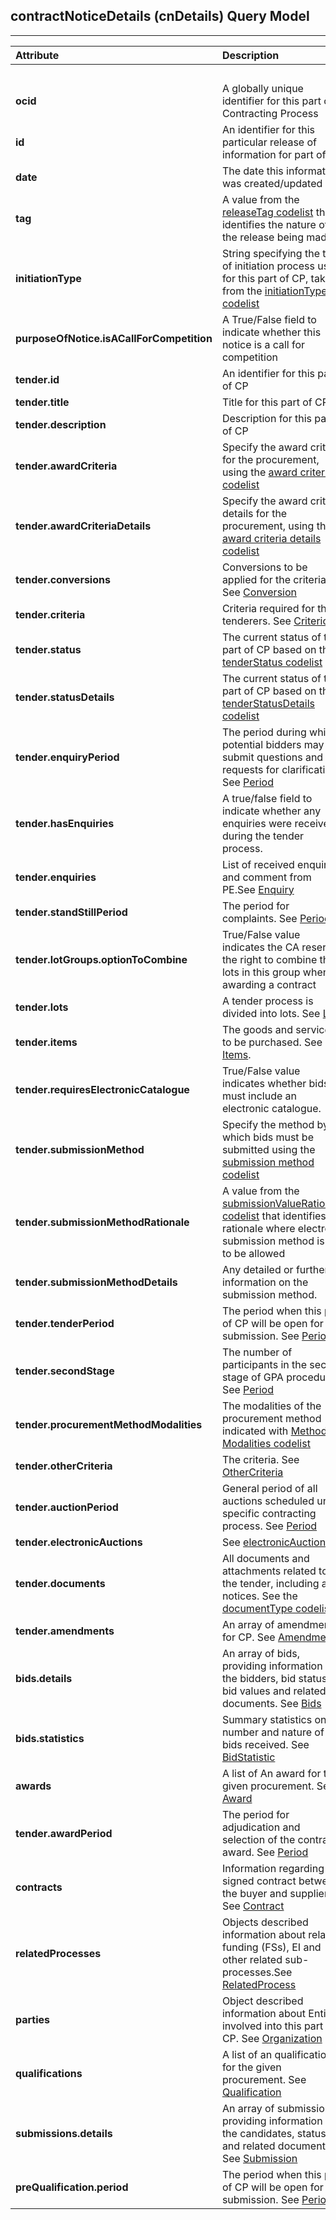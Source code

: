 ## contractNoticeDetails (cnDetails) Query Model
---

|  **Attribute** | **Description** |  | **Usage** |  |
| :--- | :--- | :---: | :---: | :---: |
|   |  | **open** | **limited** | **selective** |
|  **ocid** | A globally unique identifier for this part of Contracting Process |  + | + | + |
|  **id** | An identifier for this particular release of information for part of CP | + | + | + |
|  **date** | The date this information was created/updated | + | + | + |
|  **tag** | A value from the [releaseTag codelist]() that identifies the nature of the release being made | + | + | + |
|  **initiationType** | String specifying the type of initiation process used for this part of CP, taken from the [initiationType codelist]() | + | + | + |
|  **purposeOfNotice.isACallForCompetition** | A True/False field to indicate whether this notice is a call for competition | + | + | + |
|  **tender.id** | An identifier for this part of CP | + | + | + |
|  **tender.title** | Title for this part of CP | + | + | + |
|  **tender.description** | Description for this part of CP | + | + | + |
|  **tender.awardCriteria** | Specify the award criteria for the procurement, using the [award criteria codelist]() | + | - | + |
|  **tender.awardCriteriaDetails** | Specify the award criteria details for the procurement, using the [award criteria details codelist]() | + | - | + |
|  **tender.conversions** | Conversions to be applied for the criteria. See [Conversion]() | + | - | + |
|  **tender.criteria** | Criteria required for the tenderers. See [Criterion]() | + | - | + |
|  **tender.status** | The current status of this part of CP based on the [tenderStatus codelist]() | + | + | + |
|  **tender.statusDetails** | The current status of this part of CP based on the [tenderStatusDetails codelist]() | + | + | + |
|  **tender.enquiryPeriod** | The period during which potential bidders may submit questions and requests for clarification. See [Period]() | + | - | + |
|  **tender.hasEnquiries** | A true/false field to indicate whether any enquiries were received during the tender process. | + | - | + |
|  **tender.enquiries** | List of received enquiries and comment from PE.See [Enquiry]() | + | - | + |
|  **tender.standStillPeriod** | The period for complaints. See [Period]() | + | + | + |
|  **tender.lotGroups.optionToCombine** | True/False value indicates the CA reserves the right to combine the lots in this group when awarding a contract | + | + | + |
|  **tender.lots** | A tender process is divided into lots. See [Lots]() | + | + | + |
|  **tender.items** | The goods and services to be purchased. See [Items](). | + | + | + |
|  **tender.requiresElectronicCatalogue** | True/False value indicates whether bids must include an electronic catalogue. | + | + | + |
|  **tender.submissionMethod** | Specify the method by which bids must be submitted using the [submission method codelist]() | + | + | + |
|  **tender.submissionMethodRationale** | A value from the [submissionValueRationale codelist]() that identifies the rationale where electronic submission method is not to be allowed | + | + | + |
|  **tender.submissionMethodDetails** | Any detailed or further information on the submission method. | + | + | + |
|  **tender.tenderPeriod** | The period when this part of CP will be open for submission. See [Period]() | + | - | + |
|  **tender.secondStage** | The number of participants in the second stage of GPA procedure. See [Period]() | - | - | + |
|  **tender.procurementMethodModalities** | The modalities of the procurement method indicated with [Method Modalities codelist]() | + | + | + |
|  **tender.otherCriteria** | The criteria. See [OtherCriteria]() | - | - | + |
|  **tender.auctionPeriod** | General period of all auctions scheduled under specific contracting process. See [Period]() | + | - | + |
|  **tender.electronicAuctions** | See [electronicAuctions]() | + | - | + |
|  **tender.documents** | All documents and attachments related to the tender, including any notices. See the [documentType codelist]() | + | + | + |
|  **tender.amendments** | An array of amendments for CP. See [Amendment]() | + | + | + |
|  **bids.details** | An array of bids, providing information on the bidders, bid status, bid values and related documents. See [Bids]() | + | - | + |
|  **bids.statistics** | Summary statistics on the number and nature of bids received. See [BidStatistic]() | + | - | + |
|  **awards** | A list of An award for the given procurement. See [Award]() | + | + | + |
|  **tender.awardPeriod** | The period for adjudication and selection of the contract award. See [Period]() | + | + | + |
|  **contracts** | Information regarding the signed contract between the buyer and supplier(s). See [Contract]() | + | + | + |
|  **relatedProcesses** | Objects described information about related funding (FSs), EI and other related sub-processes.See [RelatedProcess]() | + | + | + |
|  **parties** | Object described information about Entities involved into this part of CP. See [Organization]() | + | + | + |
|  **qualifications** | A list of an qualifications for the given procurement. See [Qualification]() | - | - | + |
|  **submissions.details** | An array of submissions, providing information on the candidates, status and related documents. See [Submission]() | - | - | + |
|  **preQualification.period** | The period when this part of CP will be open for submission. See [Period]() | - | - | + |
 